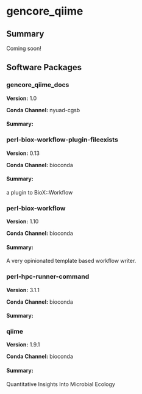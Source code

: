 # gencore_qiime
## Summary

Coming soon!

## Software Packages

### gencore_qiime_docs
**Version:** 1.0

**Conda Channel:** nyuad-cgsb

#### Summary:




### perl-biox-workflow-plugin-fileexists
**Version:** 0.13

**Conda Channel:** bioconda

#### Summary:
a plugin to BioX::Workflow



### perl-biox-workflow
**Version:** 1.10

**Conda Channel:** bioconda

#### Summary:
A very opinionated template based workflow writer.



### perl-hpc-runner-command
**Version:** 3.1.1

**Conda Channel:** bioconda

#### Summary:




### qiime
**Version:** 1.9.1

**Conda Channel:** bioconda

#### Summary:
Quantitative Insights Into Microbial Ecology



